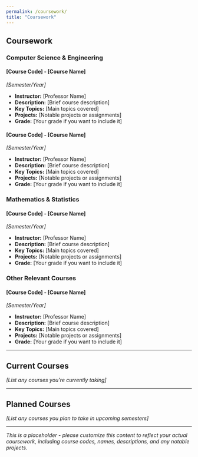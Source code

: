 ```yaml
---
permalink: /coursework/
title: "Coursework"
---
```


## Coursework

### Computer Science & Engineering

#### [Course Code] - [Course Name]
*[Semester/Year]*
- **Instructor:** [Professor Name]
- **Description:** [Brief course description]
- **Key Topics:** [Main topics covered]
- **Projects:** [Notable projects or assignments]
- **Grade:** [Your grade if you want to include it]

#### [Course Code] - [Course Name]
*[Semester/Year]*
- **Instructor:** [Professor Name]
- **Description:** [Brief course description]
- **Key Topics:** [Main topics covered]
- **Projects:** [Notable projects or assignments]
- **Grade:** [Your grade if you want to include it]

### Mathematics & Statistics

#### [Course Code] - [Course Name]
*[Semester/Year]*
- **Instructor:** [Professor Name]
- **Description:** [Brief course description]
- **Key Topics:** [Main topics covered]
- **Projects:** [Notable projects or assignments]
- **Grade:** [Your grade if you want to include it]

### Other Relevant Courses

#### [Course Code] - [Course Name]
*[Semester/Year]*
- **Instructor:** [Professor Name]
- **Description:** [Brief course description]
- **Key Topics:** [Main topics covered]
- **Projects:** [Notable projects or assignments]
- **Grade:** [Your grade if you want to include it]

---

## Current Courses

*[List any courses you're currently taking]*

---

## Planned Courses

*[List any courses you plan to take in upcoming semesters]*

---

*This is a placeholder - please customize this content to reflect your actual coursework, including course codes, names, descriptions, and any notable projects.* 